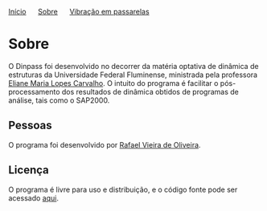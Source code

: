 [Início](./) &nbsp;&nbsp;&nbsp;&nbsp;  [Sobre](./about.html) &nbsp;&nbsp;&nbsp;&nbsp; [Vibração em passarelas](./gallery.html)

# Sobre
O Dinpass foi desenvolvido no decorrer da matéria optativa de dinâmica de estruturas da Universidade Federal Fluminense, ministrada pela professora [Eliane Maria Lopes Carvalho](http://lattes.cnpq.br/6989833526708217). O intuito do programa é facilitar o pós-processamento dos resultados de dinâmica obtidos de programas de análise, tais como o SAP2000.

## Pessoas
O programa foi desenvolvido por [Rafael Vieira de Oliveira](http://lattes.cnpq.br/1851035547350298).

## Licença
O programa é livre para uso e distribuição, e o código fonte pode ser acessado [aqui](https://github.com/Rfaelv/Dinpass).

